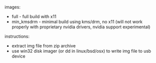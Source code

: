 images:
- full - full build with x11
- min_kmsdrm - minimal build using kms/drm, no x11 (will not work properly with proprietary nvidia drivers, nvidia support experimental)

instructions:
- extract img file from zip archive
- use win32 disk imager (or dd in linux/bsd/osx) to write img file to usb device
